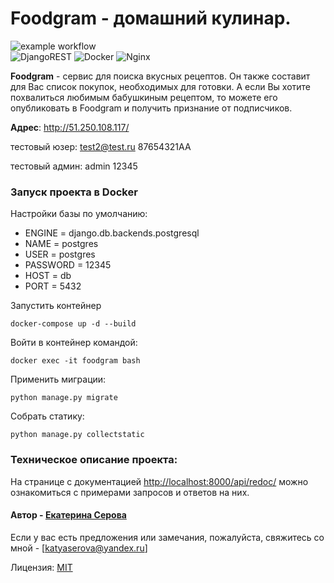 # Foodgram - домашний кулинар.
![example workflow](https://github.com/EISerova/foodgram-project-react/actions/workflows/main.yml/badge.svg)  
![DjangoREST](https://img.shields.io/badge/-Django-green) ![Docker](https://img.shields.io/badge/-Docker-yellowgreen) ![Nginx](https://img.shields.io/badge/-Nginx-lightgrey)

**Foodgram** - сервис для поиска вкусных рецептов. Он также составит для Вас список покупок, необходимых для готовки. А если Вы хотите похвалиться любимым бабушкиным рецептом, то можете его опубликовать в Foodgram и получить признание от подписчиков.

**Адрес**: http://51.250.108.117/

тестовый юзер: 
test2@test.ru
87654321AA

тестовый админ:
admin
12345


### Запуск проекта в Docker

Настройки базы по умолчанию:
* ENGINE = django.db.backends.postgresql
* NAME = postgres
* USER = postgres
* PASSWORD = 12345
* HOST = db
* PORT = 5432

Запустить контейнер
```
docker-compose up -d --build
```
Войти в контейнер командой:
```
docker exec -it foodgram bash
```
Применить миграции:
```
python manage.py migrate
```
Собрать статику:
```
python manage.py collectstatic
```

### Техническое описание проекта:
На странице с документацией [http://localhost:8000/api/redoc/](http://localhost:8000/api/redoc/) можно ознакомиться с примерами запросов и ответов на них.


#### Автор - [Екатерина Серова](https://github.com/EISerova/)
Если у вас есть предложения или замечания, пожалуйста, свяжитесь со мной - [katyaserova@yandex.ru]

Лицензия:
[MIT](https://choosealicense.com/licenses/mit/)
